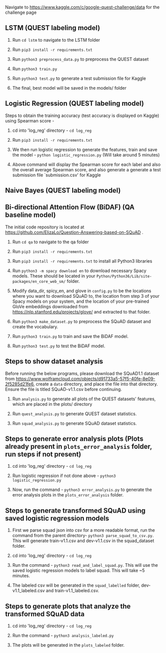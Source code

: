 Navigate to https://www.kaggle.com/c/google-quest-challenge/data for the challenge page

## LSTM (QUEST labeling model)

1. Run `cd lstm` to navigate to the LSTM folder

2. Run `pip3 install -r requirements.txt`

3. Run `python3 preprocess_data.py` to preprocess the QUEST dataset

4. Run `python3 train.py`

5. Run `python3 test.py` to generate a test submission file for Kaggle

6. The final, best model will be saved in the models/ folder

## Logistic Regression (QUEST labeling model)

Steps to obtain the training accuracy (test accuracy is displayed on Kaggle) using Spearman score -

1. cd into 'log_reg' directory - `cd log_reg`

2. Run `pip3 install -r requirements.txt`

3. We then run logistic regression to generate the features, train and save the model - `python logistic_regression.py` (Will take around 5 minutes)

4. Above command will display the Spearman score for each label and also the overall average Spearman score, and also generate a generate a test submission file `submission.csv' for Kaggle

## Naive Bayes (QUEST labeling model)

## Bi-directional Attention Flow (BiDAF) (QA baseline model)

The initial code repository is located at https://github.com/ElizaLo/Question-Answering-based-on-SQuAD .

1. Run `cd qa` to navigate to the qa folder

2. Run `pip3 install -r requirements.txt`

3. Run `pip3 install -r requirements.txt` to install all Python3 libraries

4. Run `python3 -m spacy download en` to download necessary Spacy models. These should be located in your `Python/Python36/Lib/site-packages/en_core_web_sm/` folder.

5. Modify data_dir, spicy_en, and glove in `config.py` to be the locations where you want to download SQuAD to, the location from step 3 of your Spacy models on your system, and the location of your pre-trained GloVe embeddings downloaded from https://nlp.stanford.edu/projects/glove/ and extracted to that folder.

6. Run `python3 make_dataset.py` to preprocess the SQuAD dataset and create the vocabulary.

7. Run `python3 train.py` to train and save the BiDAF model.

8. Run `python3 test.py` to test the BiDAF model.

## Steps to show dataset analysis

Before running the below programs, please download the SQuAD1.1 dataset from https://www.wolframcloud.com/objects/d91733a5-57f5-40fe-8e09-2f5285d21fe6, create a `data` directory, and place the file into that directory. Ensure the file is titled SQuAD-v1.1.csv before continuing.

1. Run `analysis.py` to generate all plots of the QUEST datasets' features, which are placed in the plots/ directory

2. Run `quest_analysis.py` to generate QUEST dataset statistics.

3. Run `squad_analysis.py` to generate SQuAD dataset statistics.

## Steps to generate error analysis plots (Plots already present in `plots_error_analysis` folder, run steps if not present)

1. cd into 'log_reg' directory - `cd log_reg`

2. Run logistic regression if not done above - `python3 logistic_regression.py`

3. Now, run the command - `python3 error_analysis.py` to generate the error analysis plots in the `plots_error_analysis` folder.

## Steps to generate transformed SQuAD using saved logistic regression models

1. First we parse squad json into csv for a more readable format, run the command from the parent directory- `python3 parse_squad_to_csv.py`. This will generate train-v1.1.csv and dev-v1.1.csv in the squad_dataset folder.

2. cd into 'log_reg' directory - `cd log_reg`

3. Run the command - `python3 read_and_label_squad.py`. This will use the saved logistic regression models to label squad. This will take ~5 minutes.

3. The labeled csv will be generated in the `squad_labelled` folder, dev-v1.1_labeled.csv and train-v1.1_labeled.csv.

## Steps to generate plots that analyze the transformed SQuAD data

1. cd into 'log_reg' directory - `cd log_reg`

2. Run the command - `python3 analysis_labeled.py`

3. The plots will be generated in the `plots_labeled` folder.
